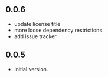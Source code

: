 ## 0.0.6

-   update license title
-   more loose dependency restrictions
-   add issue tracker

## 0.0.5

-   Initial version.
